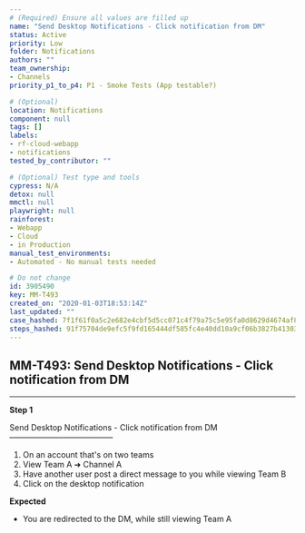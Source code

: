 ```yaml
---
# (Required) Ensure all values are filled up
name: "Send Desktop Notifications - Click notification from DM"
status: Active
priority: Low
folder: Notifications
authors: ""
team_ownership: 
- Channels
priority_p1_to_p4: P1 - Smoke Tests (App testable?)

# (Optional)
location: Notifications
component: null
tags: []
labels: 
- rf-cloud-webapp
- notifications
tested_by_contributor: ""

# (Optional) Test type and tools
cypress: N/A
detox: null
mmctl: null
playwright: null
rainforest: 
- Webapp
- Cloud
- in Production
manual_test_environments: 
- Automated - No manual tests needed

# Do not change
id: 3905490
key: MM-T493
created_on: "2020-01-03T18:53:14Z"
last_updated: ""
case_hashed: 7f1f61f0a5c2e682e4cbf5d5cc071c4f79a75c5e95fa0d8629d4674af833f74a4a01f8937785b22219562476a6d13feb
steps_hashed: 91f75704de9efc5f9fd165444df585fc4e40dd10a9cf06b3827b413033c0c25576f6f85223291fc0a1c681c5234c2714
---
```


<!-- (Auto-generated) Based on frontmatter's "key" and "name" -->

## MM-T493: Send Desktop Notifications - Click notification from DM

---

**Step 1**

Send Desktop Notifications - Click notification from DM\
––––––––––––––––––––––––––

1. On an account that's on two teams
2. View Team A ➜ Channel A
3. Have another user post a direct message to you while viewing Team B
4. Click on the desktop notification

**Expected**

- You are redirected to the DM, while still viewing Team A
